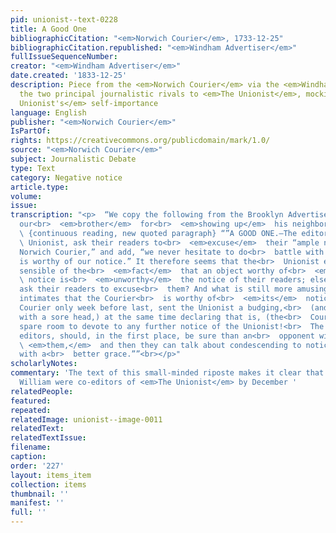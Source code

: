 ```yaml
---
pid: unionist--text-0228
title: A Good One
bibliographicCitation: "<em>Norwich Courier</em>, 1733-12-25"
bibliographicCitation.republished: "<em>Windham Advertiser</em>"
fullIssueSequenceNumber: 
creator: "<em>Windham Advertiser</em>"
date.created: '1833-12-25'
description: Piece from the <em>Norwich Courier</em> via the <em>Windham Advertiser</em>,
  the two principal journalistic rivals to <em>The Unionist</em>, mocking <em>The
  Unionist's</em> self-importance
language: English
publisher: "<em>Norwich Courier</em>"
IsPartOf: 
rights: https://creativecommons.org/publicdomain/mark/1.0/
source: "<em>Norwich Courier</em>"
subject: Journalistic Debate
type: Text
category: Negative notice
article.type: 
volume: 
issue: 
transcription: "<p>  “We copy the following from the Brooklyn Advertiser. We thank
  our<br>  <em>brother</em>  for<br>  <em>showing up</em>  his neighbor so handsomely.”<br></p><p>
  \ {continuous reading, new quoted paragraph} “”A GOOD ONE.—The editors of the<br>
  \ Unionist, ask their readers to<br>  <em>excuse</em>  their “ample notice of the
  Norwich Courier,” and add, “we never hesitate to do<br>  battle with any one who
  is worthy of our notice.” It therefore seems that the<br>  Unionist editors are
  sensible of the<br>  <em>fact</em>  that an object worthy of<br>  <em>their</em>
  \ notice is<br>  <em>unworthy</em>  the notice of their readers; else why do they
  ask their readers to excuse<br>  them? And what is still more amusing, the Unionist
  intimates that the Courier<br>  is worthy of<br>  <em>its</em>  notice, when the
  Courier only week before last, sent the Unionist a budging,<br>  (and as we think,
  with a sore head,) at the same time declaring that is, (the<br>  Courier) had no
  spare room to devote to any further notice of the Unionist!<br>  The would-be independent
  editors, should, in the first place, be sure than an<br>  opponent will notice<br>
  \ <em>them,</em>  and then they can talk about condescending to notice that opponent,
  with a<br>  better grace.””<br></p>"
scholarlyNotes: 
commentary: 'The text of this small-minded riposte makes it clear that Charles and
  William were co-editors of <em>The Unionist</em> by December '
relatedPeople: 
featured: 
repeated: 
relatedImage: unionist--image-0011
relatedText: 
relatedTextIssue: 
filename: 
caption: 
order: '227'
layout: items_item
collection: items
thumbnail: ''
manifest: ''
full: ''
---
```

